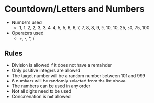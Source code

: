 # Countdown/Letters and Numbers

- Numbers used
  - 1, 1, 2, 2, 3, 3, 4, 4, 5, 5, 6, 6, 7, 7, 8, 8, 9, 9, 10, 10, 25, 50, 75, 100
- Operators used
  - +, -, *, /

## Rules
- Division is allowed if it does not have a remainder
- Only positive integers are allowed
- The target number will be a random number between 101 and 999
- 6 numbers will be randomly selected from the list above
- The numbers can be used in any order
- Not all digits need to be used
- Concatenation is not allowed
